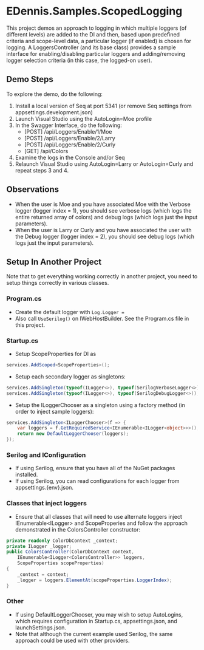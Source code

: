 # EDennis.Samples.ScopedLogging
This project demos an approach to logging in which multiple loggers (of different levels) are added to the DI and then, based upon predefined criteria and scope-level data, a particular logger (if enabled) is chosen for logging.  A LoggersController (and its base class) provides a sample interface for enabling/disabling particular loggers and adding/removing logger selection criteria (in this case, the logged-on user).

## Demo Steps
To explore the demo, do the following:
1. Install a local version of Seq at port 5341 (or remove Seq settings from appsettings.development.json)
2. Launch Visual Studio using the AutoLogin=Moe profile
3. In the Swagger Interface, do the following:
    - [POST] /api/Loggers/Enable/1/Moe
    - [POST] /api/Loggers/Enable/2/Larry
    - [POST] /api/Loggers/Enable/2/Curly
    - [GET]  /api/Colors
4. Examine the logs in the Console and/or Seq
5. Relaunch Visual Studio using AutoLogin=Larry or AutoLogin=Curly and repeat steps 3 and 4.

## Observations
- When the user is Moe and you have associated Moe with the Verbose logger (logger index = 1), you should see verbose logs (which logs the entire returned array of colors) and debug logs (which logs just the input parameters).
- When the user is Larry or Curly and you have associated the user with the Debug logger (logger index = 2), you should see debug logs (which logs just the input parameters).

## Setup In Another Project 
Note that to get everything working correctly in another project, you need to setup things correctly in various classes.

### Program.cs
- Create the default logger with ```Log.Logger = ```
- Also call ```UseSerilog()``` on IWebHostBuilder.  See the Program.cs file in this project.

### Startup.cs
- Setup ScopeProperties for DI as 
```c#
services.AddScoped<ScopeProperties>();
```
- Setup each secondary logger as singletons:
```c#
services.AddSingleton(typeof(ILogger<>), typeof(SerilogVerboseLogger<>));
services.AddSingleton(typeof(ILogger<>), typeof(SerilogDebugLogger<>));
```
- Setup the ILoggerChooser as a singleton using a factory method (in order to inject sample loggers):
```c#
services.AddSingleton<ILoggerChooser>(f => {
    var loggers = f.GetRequiredService<IEnumerable<ILogger<object>>>();
    return new DefaultLoggerChooser(loggers);
});
```

### Serilog and IConfiguration 
- If using Serilog, ensure that you have all of the NuGet packages installed.
- If using Serilog, you can read configurations for each logger from appsettings.{env}.json.

### Classes that inject loggers
- Ensure that all classes that will need to use alternate loggers inject IEnumerable<ILogger<T>> and ScopeProperies and follow the approach demonstrated in the ColorsController constructor:
```c#
private readonly ColorDbContext _context;
private ILogger _logger;
public ColorsController(ColorDbContext context, 
    IEnumerable<ILogger<ColorsController>> loggers, 
    ScopeProperties scopeProperties)
{
    _context = context;
    _logger = loggers.ElementAt(scopeProperties.LoggerIndex);
}
```

### Other
- If using DefaultLoggerChooser, you may wish to setup AutoLogins, which requires configuration in Startup.cs, appsettings.json, and launchSettings.json.
- Note that although the current example used Serilog, the same approach could be used with other providers.
